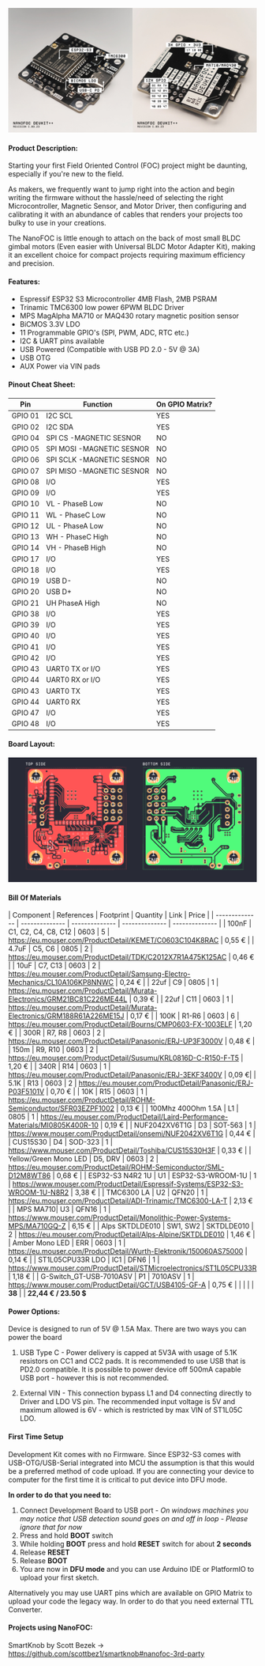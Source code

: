![](/Images/NanoFOC_GH.jpg?raw=true)

#### Product Description:
Starting your first Field Oriented Control (FOC) project might be daunting, especially if you're new to the field.

As makers, we frequently want to jump right into the action and begin writing the firmware without the hassle/need of selecting the right Microcontroller, Magnetic Sensor, and Motor Driver, then configuring and calibrating it with an abundance of cables that renders your projects too bulky to use in your creations.


The NanoFOC is little enough to attach on the back of most small BLDC gimbal motors (Even easier with Universal BLDC Motor Adapter Kit), making it an excellent choice for compact projects requiring maximum efficiency and precision.


#### Features:
- Espressif ESP32 S3 Microcontroller 4MB Flash, 2MB PSRAM 
- Trinamic TMC6300 low power 6PWM BLDC Driver
- MPS MagAlpha MA710 or MAQ430 rotary magnetic position sensor
- BiCMOS 3.3V LDO
- 11 Programmable GPIO's (SPI, PWM, ADC, RTC etc.)
- I2C & UART pins available
- USB Powered (Compatible with USB PD 2.0 - 5V @ 3A)
- USB OTG
- AUX Power via VIN pads 

#### Pinout Cheat Sheet:
|  Pin | Function  | On GPIO Matrix? |
| ------------ | ------------ | ----------- |
| GPIO 01 | I2C SCL | YES |
| GPIO 02 |  I2C SDA | YES |
| GPIO 04 |  SPI CS -MAGNETIC SESNOR | NO |
| GPIO 05 |  SPI MOSI -MAGNETIC SESNOR | NO |
| GPIO 06 |  SPI SCLK -MAGNETIC SESNOR | NO |
| GPIO 07 |  SPI MISO -MAGNETIC SESNOR | NO |
| GPIO 08 |  I/O  | YES |
| GPIO 09 |  I/O  | YES |
| GPIO 10 |  VL - PhaseB Low  | NO |
| GPIO 11 |  WL - PhaseC Low  | NO |
| GPIO 12 |  UL - PhaseA Low  | NO |
| GPIO 13 |  WH - PhaseC High  | NO |
| GPIO 14 |  VH - PhaseB High  | NO |
| GPIO 17 |  I/O  | YES |
| GPIO 18 |  I/O  | YES |
| GPIO 19 |  USB D- | NO |
| GPIO 20 |  USB D+ | NO |
| GPIO 21 |  UH PhaseA High | NO |
| GPIO 38 |  I/O  | YES |
| GPIO 39 |  I/O  | YES |
| GPIO 40 |  I/O  | YES |
| GPIO 41 |  I/O  | YES |
| GPIO 42 |  I/O  | YES |
| GPIO 43 | UART0 TX or I/O  | YES |
| GPIO 44 | UART0 RX or I/O | YES |
| GPIO 43 | UART0 TX  | YES |
| GPIO 44 | UART0 RX | YES |
| GPIO 47 | I/O | YES |
| GPIO 48 | I/O | YES |

#### Board Layout:

![](/Images/PCB_LAYOUT.jpg)

#### Bill Of Materials
| Component | References | Footprint | Quantity | Link | Price |
| -------------- | -------------- | -------------- | -------------- | -------------- | 
| 100nF | C1, C2, C4, C8, C12 | 0603 | 5 | https://eu.mouser.com/ProductDetail/KEMET/C0603C104K8RAC | 0,55 € |
| 4.7uF | C5, C6 | 0805 | 2 | https://eu.mouser.com/ProductDetail/TDK/C2012X7R1A475K125AC | 0,46 € |
| 10uF | C7, C13 | 0603 | 2 | https://eu.mouser.com/ProductDetail/Samsung-Electro-Mechanics/CL10A106KP8NNWC | 0,24 € |
| 22uf | C9 | 0805 | 1 | https://eu.mouser.com/ProductDetail/Murata-Electronics/GRM21BC81C226ME44L | 0,39 € |
| 22uf | C11 | 0603 | 1 | https://eu.mouser.com/ProductDetail/Murata-Electronics/GRM188R61A226ME15J | 0,17 € |
| 100K | R1-R6 | 0603 | 6 | https://eu.mouser.com/ProductDetail/Bourns/CMP0603-FX-1003ELF | 1,20 € |
| 300R | R7, R8 | 0603 | 2 | https://eu.mouser.com/ProductDetail/Panasonic/ERJ-UP3F3000V | 0,48 € |
| 150m | R9, R10 | 0603 | 2 | https://eu.mouser.com/ProductDetail/Susumu/KRL0816D-C-R150-F-T5 | 1,20 € |
| 340R | R14 | 0603 | 1 | https://eu.mouser.com/ProductDetail/Panasonic/ERJ-3EKF3400V | 0,09 €|
| 5.1K | R13 | 0603 | 2 | https://eu.mouser.com/ProductDetail/Panasonic/ERJ-P03F5101V | 0,70 € |
| 10K | R15 | 0603 | 1 | https://eu.mouser.com/ProductDetail/ROHM-Semiconductor/SFR03EZPF1002 | 0,13 € |
| 100Mhz 400Ohm 1.5A | L1 | 0805 |  1 | https://eu.mouser.com/ProductDetail/Laird-Performance-Materials/MI0805K400R-10 | 0,19 €  |
| NUF2042XV6T1G | D3 | SOT-563 | 1 | https://www.mouser.com/ProductDetail/onsemi/NUF2042XV6T1G | 0,44 € |
| CUS15S30 | D4 | SOD-323 | 1 | https://www.mouser.com/ProductDetail/Toshiba/CUS15S30H3F | 0,33 € |
| Yellow/Green Mono LED | D5, DRV | 0603 | 2 | https://eu.mouser.com/ProductDetail/ROHM-Semiconductor/SML-D12M8WT86 | 0,68 € |
| ESP32-S3 N4R2 1U | U1 | ESP32-S3-WROOM-1U | 1 | https://www.mouser.com/ProductDetail/Espressif-Systems/ESP32-S3-WROOM-1U-N8R2 | 3,38 € |
| TMC6300 LA | U2 | QFN20 | 1 | https://eu.mouser.com/ProductDetail/ADI-Trinamic/TMC6300-LA-T | 2,13 € |
| MPS MA710| U3 | QFN16 | 1 | https://www.mouser.com/ProductDetail/Monolithic-Power-Systems-MPS/MA710GQ-Z | 6,15 € |
| Alps SKTDLDE010 | SW1, SW2 | SKTDLDE010 | 2 | https://eu.mouser.com/ProductDetail/Alps-Alpine/SKTDLDE010 | 1,46 € |
| Amber Mono LED | ERR | 0603 | 1 | https://eu.mouser.com/ProductDetail/Wurth-Elektronik/150060AS75000 | 0,14 € |
| ST1L05CPU33R LDO | IC1 | DFN6 | 1 | https://www.mouser.com/ProductDetail/STMicroelectronics/ST1L05CPU33R | 1,18 € |
| G-Switch_GT-USB-7010ASV | P1 | 7010ASV | 1 | https://www.mouser.com/ProductDetail/GCT/USB4105-GF-A | 0,75 € | 
| | | | **38** | | **22,44 € / 23.50 $**

 
#### Power Options:
Device is designed to run of 5V @ 1.5A Max.
There are two ways you can power the board 

1. USB Type C - Power delivery is capped at 5V3A with usage of 5.1K resistors on CC1 and CC2 pads. It is recommended to use USB that is PD2.0 compatible.
It is possible to power device off 500mA capable USB port - however this is not recommended.

2. External VIN  - This connection bypass L1 and  D4 connecting directly to Driver and LDO VS pin. The recommended input voltage is 5V and maximum allowed is 6V - which is restricted by max VIN of ST1L05C LDO.

#### First Time Setup
Development Kit comes with no Firmware.
Since ESP32-S3 comes with USB-OTG/USB-Serial integrated into MCU the assumption is that this would be a preferred method of code upload.
If you are connecting your device to computer for the first time it is critical to put device into DFU mode.

**In order to do that you need to:**
1. Connect Development Board to USB port - *On windows machines you may notice that USB detection sound goes on and off in loop - Please ignore that for now*
2. Press and hold **BOOT** switch
3. While holding **BOOT** press and hold **RESET** switch for about **2 seconds**
4. Release **RESET**
5. Release **BOOT**
6. You are now in **DFU mode** and you can use Arduino IDE or PlatformIO to upload your first sketch.

Alternatively you may use UART pins which are available on GPIO Matrix to upload your code the legacy way.
In order to do that you need external TTL Converter.

#### Projects using NanoFOC:

SmartKnob by Scott Bezek -> https://github.com/scottbez1/smartknob#nanofoc-3rd-party

